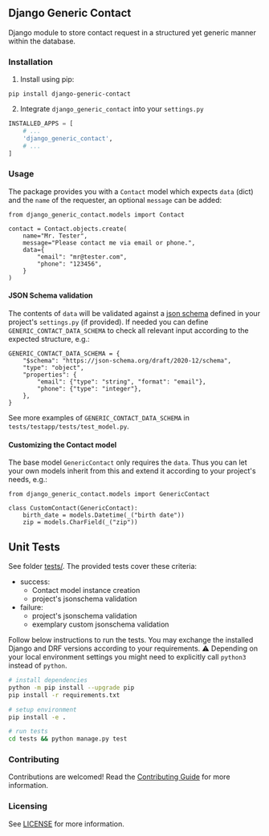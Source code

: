 ## Django Generic Contact

Django module to store contact request in a structured yet generic manner within the database.

### Installation

1. Install using pip:

```shell
pip install django-generic-contact
```

2. Integrate `django_generic_contact` into your `settings.py`

```python
INSTALLED_APPS = [
    # ...
    'django_generic_contact',
    # ...
]
```

### Usage

The package provides you with a `Contact` model which expects `data` (dict) and the `name` of the requester, 
an optional `message` can be added:

```
from django_generic_contact.models import Contact

contact = Contact.objects.create(
    name="Mr. Tester",
    message="Please contact me via email or phone.",
    data={
        "email": "mr@tester.com",
        "phone": "123456",
    }
)
```

#### JSON Schema validation

The contents of `data` will be validated against a [json schema](https://json-schema.org/) defined in your project's 
`settings.py` (if provided). If needed you can define `GENERIC_CONTACT_DATA_SCHEMA` to check all relevant input
according to the expected structure, e.g.:

```
GENERIC_CONTACT_DATA_SCHEMA = {
    "$schema": "https://json-schema.org/draft/2020-12/schema",
    "type": "object",
    "properties": {
        "email": {"type": "string", "format": "email"},
        "phone": {"type": "integer"},
    },
}
```

See more examples of `GENERIC_CONTACT_DATA_SCHEMA` in `tests/testapp/tests/test_model.py`.

#### Customizing the Contact model
The base model `GenericContact` only requires the `data`. Thus you can let your own models inherit from this and extend
it according to your project's needs, e.g.:

```
from django_generic_contact.models import GenericContact

class CustomContact(GenericContact):
    birth_date = models.Datetime(_("birth date"))
    zip = models.CharField(_("zip"))
```

## Unit Tests

See folder [tests/](tests/). The provided tests cover these criteria:
* success:
  * Contact model instance creation 
  * project's jsonschema validation
* failure:
  * project's jsonschema validation
  * exemplary custom jsonschema validation

Follow below instructions to run the tests.
You may exchange the installed Django and DRF versions according to your requirements. 
:warning: Depending on your local environment settings you might need to explicitly call `python3` instead of `python`.
```bash
# install dependencies
python -m pip install --upgrade pip
pip install -r requirements.txt

# setup environment
pip install -e .

# run tests
cd tests && python manage.py test
```

### Contributing

Contributions are welcomed! Read the [Contributing Guide](CONTRIBUTING.md) for more information.

### Licensing

See [LICENSE](LICENSE) for more information.
